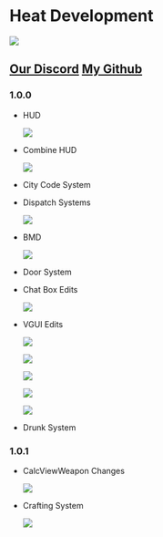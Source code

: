 # Heat Development

![](https://github.com/iamSkay2752/Conflict-Studios---Issues/blob/master/announcement.png?raw=true)

## [Our Discord](https://discord.gg/qHvwRbthP7) [My Github](https://github.com/iamSkay2752)

### 1.0.0

   *  HUD
   
      ![](https://i2.paste.pics/GVDY1.png?trs=376da108b7fa731232fc444e7fa8e936c9848f9402c1c59994b73df4663e4275)
   *  Combine HUD
   
      ![](https://i2.paste.pics/GVDYU.png?trs=376da108b7fa731232fc444e7fa8e936c9848f9402c1c59994b73df4663e4275)
   *  City Code System
   *  Dispatch Systems
   
      ![](https://i2.paste.pics/GVDYI.png?trs=376da108b7fa731232fc444e7fa8e936c9848f9402c1c59994b73df4663e4275)
   *  BMD
   
      ![](https://i2.paste.pics/GVDX8.png?trs=376da108b7fa731232fc444e7fa8e936c9848f9402c1c59994b73df4663e4275)
   *  Door System
   
   *  Chat Box Edits
   
      ![](https://i2.paste.pics/GVE0U.png?trs=376da108b7fa731232fc444e7fa8e936c9848f9402c1c59994b73df4663e4275)
      
   *  VGUI Edits
   
      ![](https://i2.paste.pics/GVE13.png?trs=376da108b7fa731232fc444e7fa8e936c9848f9402c1c59994b73df4663e4275)
      
      ![](https://i2.paste.pics/GVE1C.png?trs=376da108b7fa731232fc444e7fa8e936c9848f9402c1c59994b73df4663e4275)
      
      ![](https://i2.paste.pics/GVE1O.png?trs=376da108b7fa731232fc444e7fa8e936c9848f9402c1c59994b73df4663e4275)
      
      ![](https://i2.paste.pics/GVE1V.png?trs=376da108b7fa731232fc444e7fa8e936c9848f9402c1c59994b73df4663e4275)
      
      ![](https://i2.paste.pics/GVE22.png?trs=376da108b7fa731232fc444e7fa8e936c9848f9402c1c59994b73df4663e4275)
      
   * Drunk System
### 1.0.1

   *  CalcViewWeapon Changes

      ![](https://i2.paste.pics/GWF0O.png?trs=376da108b7fa731232fc444e7fa8e936c9848f9402c1c59994b73df4663e4275)
      
   *  Crafting System
   
      ![](https://i2.paste.pics/GWF13.png?trs=376da108b7fa731232fc444e7fa8e936c9848f9402c1c59994b73df4663e4275)
   
   
